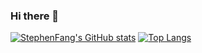 ### Hi there 👋

[![StephenFang's GitHub stats](https://github-readme-stats.vercel.app/api?username=Stephenfang51&theme=vue&show_icons=true&count_private=true)](https://github.com/Stephenfang51/github-readme-stats)
[![Top Langs](https://github-readme-stats.vercel.app/api/top-langs/?username=Stephenfang51)](https://github.com/Stephenfang51/github-readme-stats)
<!--
**Stephenfang51/Stephenfang51** is a ✨ _special_ ✨ repository because its `README.md` (this file) appears on your GitHub profile.




Here are some ideas to get you started:

- 🔭 I’m currently working on ...
- 🌱 I’m currently learning ...
- 👯 I’m looking to collaborate on ...
- 🤔 I’m looking for help with ...
- 💬 Ask me about ...
- 📫 How to reach me: ...
- 😄 Pronouns: ...
- ⚡ Fun fact: ...
-->
